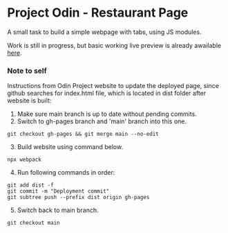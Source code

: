 # Project Odin - Restaurant Page

A small task to build a simple webpage with tabs, using JS modules.

Work is still in progress, but basic working live preview is already awailable [here](https://ignasc.github.io/projectodin-restaurant-page/).


### Note to self
Instructions from Odin Project website to update the deployed page, since github searches for index.html file, which is located in dist folder after website is built:

1. Make sure main branch is up to date without pending commits.
2. Switch to gh-pages branch and 'main' branch into this one.
```
git checkout gh-pages && git merge main --no-edit
```
3. Build website using command below.
```
npx webpack
```
4. Run following commands in order:
```
git add dist -f
git commit -m "Deployment commit"
git subtree push --prefix dist origin gh-pages
```
5. Switch back to main branch.
```
git checkout main
```
